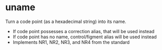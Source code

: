 # uname

Turn a code point (as a hexadecimal string) into its name.

- If code point possesses a correction alias, that will be used instead
- If code point has no name, control/figment alias will be used instead
- Implements NR1, NR2, NR3, and NR4 from the standard
